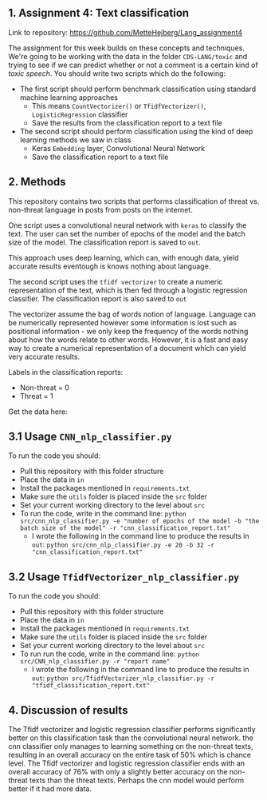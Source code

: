 ## 1. Assignment 4: Text classification
Link to repository: https://github.com/MetteHejberg/Lang_assignment4

The assignment for this week builds on these concepts and techniques. We're going to be working with the data in the folder ```CDS-LANG/toxic``` and trying to see if we can predict whether or not a comment is a certain kind of *toxic speech*. You should write two scripts which do the following:

- The first script should perform benchmark classification using standard machine learning approaches
  - This means ```CountVectorizer()``` or ```TfidfVectorizer()```, ```LogisticRegression``` classifier
  - Save the results from the classification report to a text file
- The second script should perform classification using the kind of deep learning methods we saw in class
  - Keras ```Embedding``` layer, Convolutional Neural Network
  - Save the classification report to a text file 

## 2. Methods
This repository contains two scripts that performs classification of threat vs. non-threat language in posts from posts on the internet. 

One script uses a convolutional neural network with ```keras``` to classify the text. The user can set the number of epochs of the model and the batch size of the model. The classification report is saved to ```out```.

This approach uses deep learning, which can, with enough data, yield accurate results eventough is knows nothing about language.

The second script uses the ```tfidf vectorizer``` to create a numeric representation of the text, which is then fed through a logistic regression classifier. The classification report is also saved to ```out```

The vectorizer assume the bag of words notion of language. Language can be numerically represented however some information is lost such as positional information - we only keep the frequency of the words nothing about how the words relate to other words. However, it is a fast and easy way to create a numerical representation of a document which can yield very accurate results. 

Labels in the classification reports:
- Non-threat = 0
- Threat = 1

Get the data here: 

## 3.1 Usage ```CNN_nlp_classifier.py```
To run the code you should:
- Pull this repository with this folder structure 
- Place the data in ```in```
- Install the packages mentioned in ```requirements.txt```
- Make sure the ```utils``` folder is placed inside the ```src``` folder
- Set your current working directory to the level about ```src```
- To run the code, write in the command line: ```python src/cnn_nlp_classifier.py -e "number of epochs of the model -b "the batch size of the model" -r "cnn_classification_report.txt"```
  - I wrote the following in the command line to produce the results in ```out```: ```python src/cnn_nlp_classifier.py -e 20 -b 32 -r "cnn_classification_report.txt"```

## 3.2 Usage ```TfidfVectorizer_nlp_classifier.py```
To run the code you should:
- Pull this repository with this folder structure
- Place the data in ```in```
- Install the packages mentioned in ```requirements.txt```
- Make sure the ```utils``` folder is placed inside the ```src``` folder
- Set your current working directory to the level about ```src```
- To run run the code, write in the command line: ```python src/CNN_nlp_classifier.py -r "report name"```
  - I wrote the following in the command line to produce the results in ```out```: ```python src/TfidfVectorizer_nlp_classifier.py -r "tfidf_classification_report.txt"``` 

## 4. Discussion of results 
The Tfidf vectorizer and logistic regression classifier performs significantly better on this classification task than the convolutional neural network. the cnn classifier only manages to learning something on the non-threat texts, resulting in an overall accuracy on the entire task of 50% which is chance level. The Tfidf vectorizer and logistic regression classifier ends with an overall accuracy of 76% with only a slightly better accuracy on the non-threat texts than the threat texts. Perhaps the cnn model would perform better if it had more data.

